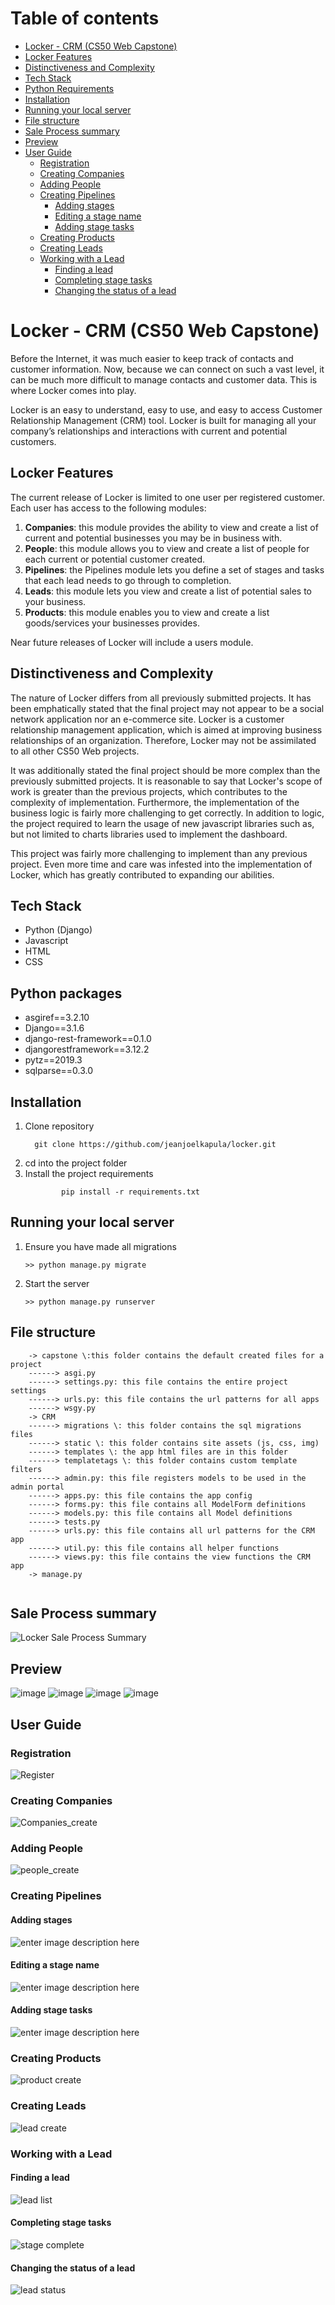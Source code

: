 

# Table of contents

 - [Locker - CRM (CS50 Web Capstone)](#locker---crm-cs50-web-capstone)
  - [Locker Features](#locker-features)
  - [Distinctiveness and Complexity](#distinctiveness-and-complexity)
  - [Tech Stack](#tech-stack)
  - [Python Requirements](#python-requirements)
  - [Installation](#installation)
  - [Running your local server](#running-your-local-server)
  - [File structure](#file-structure)
  - [Sale Process summary](#sale-process-summary)
  - [Preview](#preview)
  - [User Guide](#user-guide)
    - [Registration](#registration)
    - [Creating Companies](#creating-companies)
    - [Adding People](#adding-people)
    - [Creating Pipelines](#creating-pipelines)
      - [Adding stages](#adding-stages)
      - [Editing a stage name](#editing-a-stage-name)
      - [Adding stage tasks](#adding-stage-tasks)
    - [Creating Products](#creating-products)
    - [Creating Leads](#creating-leads)
    - [Working with a Lead](#working-with-a-lead)
      - [Finding a lead](#finding-a-lead)
      - [Completing stage tasks](#completing-stage-tasks)
      - [Changing the status of a lead](#changing-the-status-of-a-lead)
      
# Locker - CRM (CS50 Web Capstone)
Before the Internet, it was much easier to keep track of contacts and customer information. Now, because we can connect on such a vast level, it can be much more difficult to manage contacts and customer data. This is where Locker comes into play.

Locker is an easy to understand, easy to use, and easy to access Customer Relationship Management (CRM) tool. Locker is built for managing all your company’s relationships and interactions with current and potential customers.  

## Locker Features
The current release of Locker is limited to one user per registered customer. Each user has access to the following modules:

 1. **Companies**: this module provides the ability to view and create a list of current and potential businesses you may be in business with. 
 2. **People**: this module allows you to view and create a list of people for each current or potential customer created.
 3. **Pipelines**: the Pipelines module lets you define a set of stages and tasks that each lead needs to go through to completion. 
 4. **Leads**: this module lets you view and create a list of potential sales to your business.
 5. **Products**: this module enables you to view and create a list goods/services your businesses provides. 


Near future releases of Locker will include a users module.

## Distinctiveness and Complexity
The nature of Locker differs from all previously submitted projects. It has been emphatically stated that the final project may not appear to be a social network application nor an e-commerce site. Locker is a customer relationship management application, which is aimed at improving business relationships of an organization. Therefore, Locker may not be assimilated to all other CS50 Web projects.

It was additionally stated the final project should be more complex than the previously submitted projects. It is reasonable to say that Locker's scope of work is greater than the previous projects, which contributes to the complexity of implementation. Furthermore, the implementation of the business logic is fairly more challenging to get correctly. In addition to logic, the project required to learn the usage of new javascript libraries such as, but not limited to charts libraries used to implement the dashboard. 

This project was fairly more challenging to implement than any previous project. Even more time and care was infested into the implementation of Locker, which has greatly contributed to expanding our abilities. 
## Tech Stack
* Python (Django)
* Javascript 
* HTML
* CSS
## Python packages
* asgiref==3.2.10
* Django==3.1.6
* django-rest-framework==0.1.0
* djangorestframework==3.12.2
* pytz==2019.3
* sqlparse==0.3.0


## Installation

 1. Clone repository
       ```
		 git clone https://github.com/jeanjoelkapula/locker.git 
	 ```
 3. cd into the project folder
 4. Install the project requirements 
	 ```
			 pip install -r requirements.txt
	 ```
	 

## Running your local server

 1. Ensure you have made all migrations
	```
	>> python manage.py migrate
	```
1. Start the server
	```
	>> python manage.py runserver
	```
## File structure
```
	-> capstone \:this folder contains the default created files for a project
	------> asgi.py
	------> settings.py: this file contains the entire project settings
	------> urls.py: this file contains the url patterns for all apps
	------> wsgy.py 
	-> CRM
	------> migrations \: this folder contains the sql migrations files
	------> static \: this folder contains site assets (js, css, img)
	------> templates \: the app html files are in this folder
	------> templatetags \: this folder contains custom template filters 
	------> admin.py: this file registers models to be used in the admin portal
	------> apps.py: this file contains the app config
	------> forms.py: this file contains all ModelForm definitions
	------> models.py: this file contains all Model definitions
	------> tests.py
	------> urls.py: this file contains all url patterns for the CRM app
	------> util.py: this file contains all helper functions 
	------> views.py: this file contains the view functions the CRM app
	-> manage.py 
		
```

## Sale Process summary
![Locker Sale Process Summary](https://user-images.githubusercontent.com/44115772/149214273-01158f18-58f7-420a-be56-999f6083973b.png)
## Preview
![image](https://user-images.githubusercontent.com/44115772/149214685-78b9f54f-0b61-4dd4-80eb-28e8610f0f52.png)
![image](https://user-images.githubusercontent.com/44115772/149215084-276048b8-5433-4ae1-ad07-16de61fff3dd.png)
![image](https://user-images.githubusercontent.com/44115772/149216429-95f5d5ac-fa7d-4eed-a8aa-8221bad8b2bb.png)
![image](https://user-images.githubusercontent.com/44115772/149215289-65050ccb-9eab-475c-9ee1-f4b6d6b0d8e2.png)

## User Guide

### Registration
![Register](https://user-images.githubusercontent.com/44115772/149371463-3de70a9e-7de7-4744-8695-65272ac7fe3b.png)
### Creating Companies
![Companies_create](https://user-images.githubusercontent.com/44115772/149371905-d9236e04-7381-47c2-a0eb-7451d868e7bf.png)
### Adding People

![people_create](https://user-images.githubusercontent.com/44115772/149372221-68ecac08-5cff-4adf-9ee7-2f3a86ba5d5b.png)
### Creating Pipelines
#### Adding stages
![enter image description here](https://user-images.githubusercontent.com/44115772/149375454-dba0c2a5-eaa0-453e-8680-a627f460ecaa.png)
#### Editing a stage name
![enter image description here](https://user-images.githubusercontent.com/44115772/149376859-526abeec-93bb-496e-a2ca-78adb92846af.png)
#### Adding stage tasks
![enter image description here](https://user-images.githubusercontent.com/44115772/149378059-98c48477-1cbe-44a5-92fc-44f2953e15f3.png)
### Creating Products
![product create](https://user-images.githubusercontent.com/44115772/149383688-08b66953-001b-4ab9-95ca-f01f2b7ff739.png)


### Creating Leads
![lead create](https://user-images.githubusercontent.com/44115772/149379225-6fa2bc50-4d73-4827-9a72-bd737118c1ad.png)
### Working with a Lead
#### Finding a lead

![lead list](https://user-images.githubusercontent.com/44115772/149381312-63065c31-cdff-40ab-beed-cd96fc845b3d.png)
#### Completing stage tasks
![stage complete](https://user-images.githubusercontent.com/44115772/149382699-50cbc050-c6a7-44b1-87ad-b1c4b2c533db.png)
#### Changing the status of a lead
![lead status](https://user-images.githubusercontent.com/44115772/149383130-2d65d1b3-4238-4f04-b613-f1e1f1a30b9d.png)


